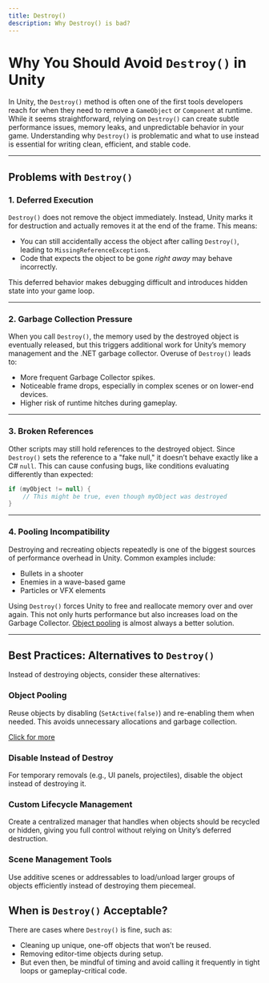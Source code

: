 ```yaml
---
title: Destroy()
description: Why Destroy() is bad?
---
```


# Why You Should Avoid `Destroy()` in Unity

In Unity, the `Destroy()` method is often one of the first tools developers reach for when they need to remove a `GameObject` or `Component` at runtime. While it seems straightforward, relying on `Destroy()` can create subtle performance issues, memory leaks, and unpredictable behavior in your game. Understanding why `Destroy()` is problematic and what to use instead is essential for writing clean, efficient, and stable code.

---

## Problems with `Destroy()`

### 1. Deferred Execution
`Destroy()` does not remove the object immediately. Instead, Unity marks it for destruction and actually removes it at the end of the frame. This means:

- You can still accidentally access the object after calling `Destroy()`, leading to `MissingReferenceException`s.
- Code that expects the object to be gone *right away* may behave incorrectly.

This deferred behavior makes debugging difficult and introduces hidden state into your game loop.

---

### 2. Garbage Collection Pressure
When you call `Destroy()`, the memory used by the destroyed object is eventually released, but this triggers additional work for Unity’s memory management and the .NET garbage collector. Overuse of `Destroy()` leads to:

- More frequent Garbage Collector spikes.
- Noticeable frame drops, especially in complex scenes or on lower-end devices.
- Higher risk of runtime hitches during gameplay.

---

### 3. Broken References
Other scripts may still hold references to the destroyed object. Since `Destroy()` sets the reference to a "fake null," it doesn’t behave exactly like a C# `null`. This can cause confusing bugs, like conditions evaluating differently than expected:

```csharp
if (myObject != null) {
    // This might be true, even though myObject was destroyed
}
```

---

### 4. Pooling Incompatibility
Destroying and recreating objects repeatedly is one of the biggest sources of performance overhead in Unity. Common examples include:
- Bullets in a shooter
- Enemies in a wave-based game
- Particles or VFX elements

Using `Destroy()` forces Unity to free and reallocate memory over and over again. This not only hurts performance but also increases load on the Garbage Collector. [Object pooling](http://localhost:3000/Coding%20Standards/Best%20Practices/Object%20Pooling) is almost always a better solution.

---

## Best Practices: Alternatives to `Destroy()`
Instead of destroying objects, consider these alternatives:

### Object Pooling
Reuse objects by disabling (`SetActive(false)`) and re-enabling them when needed. This avoids unnecessary allocations and garbage collection.

[Click for more](http://localhost:3000/Coding%20Standards/Best%20Practices/Object%20Pooling)

### Disable Instead of Destroy
For temporary removals (e.g., UI panels, projectiles), disable the object instead of destroying it.

### Custom Lifecycle Management
Create a centralized manager that handles when objects should be recycled or hidden, giving you full control without relying on Unity’s deferred destruction.

### Scene Management Tools
Use additive scenes or addressables to load/unload larger groups of objects efficiently instead of destroying them piecemeal.

## When is `Destroy()` Acceptable?

There are cases where `Destroy()` is fine, such as:

- Cleaning up unique, one-off objects that won’t be reused.
- Removing editor-time objects during setup.
- But even then, be mindful of timing and avoid calling it frequently in tight loops or gameplay-critical code.